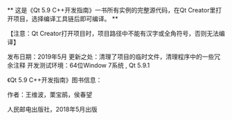 
** 这是《Qt 5.9 C++开发指南》一书所有实例的完整源代码，在Qt Creator里打开项目，选择编译工具链后即可编译。 **

【注意：Qt Creator打开项目时，项目路径中不能有汉字或全角符号，否则无法编译】


发布日期：2019年5月
更新之处：清理了项目的临时文件，清理程序中的一些冗余注释
开发测试环境：64位Window 7系统 , Qt 5.9.1


《Qt 5.9 C++开发指南》图书信息：

作者：王维波，栗宝鹃，侯春望

人民邮电出版社，2018年5月出版








